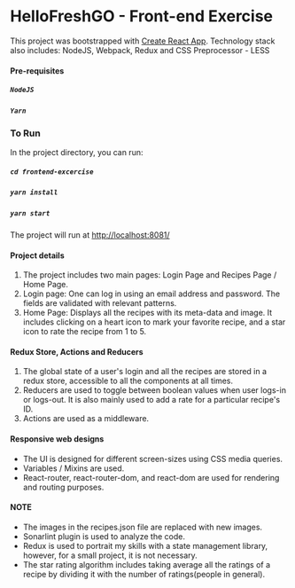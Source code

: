 # HelloFreshGO - Front-end Exercise

This project was bootstrapped with [Create React App](https://github.com/facebook/create-react-app).
Technology stack also includes: NodeJS, Webpack, Redux and CSS Preprocessor - LESS

#### Pre-requisites

##### `NodeJS`

##### `Yarn`

### To Run

In the project directory, you can run:

##### `cd frontend-excercise`

##### `yarn install`

##### `yarn start`

The project will run at [http://localhost:8081/](http://localhost:8081/#/)

#### Project details

1. The project includes two main pages: Login Page and Recipes Page / Home Page.
2. Login page: One can log in using an email address and password. The fields are validated with relevant patterns.
3. Home Page: Displays all the recipes with its meta-data and image. It includes clicking on a heart icon to mark your favorite recipe, and a star icon to rate the recipe from 1 to 5.

#### Redux Store, Actions and Reducers

1. The global state of a user's login and all the recipes are stored in a redux store, accessible to all the components at all times.
2. Reducers are used to toggle between boolean values when user logs-in or logs-out. It is also mainly used to add a rate for a particular recipe's ID.
3. Actions are used as a middleware.

#### Responsive web designs

- The UI is designed for different screen-sizes using CSS media queries.
- Variables / Mixins are used.
- React-router, react-router-dom, and react-dom are used for rendering and routing purposes.

#### NOTE

- The images in the recipes.json file are replaced with new images.
- Sonarlint plugin is used to analyze the code.
- Redux is used to portrait my skills with a state management library, however, for a small project, it is not necessary.
- The star rating algorithm includes taking average all the ratings of a recipe by dividing it with the number of ratings(people in general).
